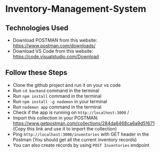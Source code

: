 # Inventory-Management-System

## Technologies Used

- Download POSTMAN from this website: https://www.postman.com/downloads/
- Download VS Code from this website: https://code.visualstudio.com/Download

## Follow these Steps

- Clone the github project and run it on your vs code
- Run `cd backend` command in the terminal
- Run `npm install` command in the terminal
- Run `npm install -g nodemon` in your terminal
- Run `nodemon app` command in the terminal
- Check if the app is running on `http://localhost:3000` /
- Import this collection in your POSTMAN: https://www.getpostman.com/collections/284da6468ca6a9d51671 (Copy this link and use it to import the collection)
- Ping `http://localhost:3000/inventories` with GET header in the Postman (You should get all the current inventory records)
- You can also create records by using `POST Inventories` endpoint 





